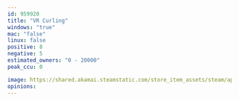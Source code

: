 ```yaml
---
id: 959920
title: "VR Curling"
windows: "true"
mac: "false"
linux: false
positive: 8
negative: 5
estimated_owners: "0 - 20000"
peak_ccu: 0

image: https://shared.akamai.steamstatic.com/store_item_assets/steam/apps/959920/header.jpg?t=1547846689
opinions:
---
```

